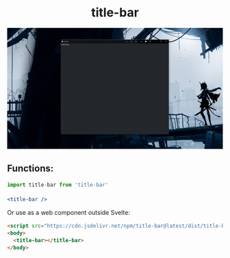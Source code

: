 <h1 align="center">
	title-bar
</h1>
<p align="center">
  <img src="./docs/show.gif" alt="show"><br>
</p>

## Functions:
```jsx
import title-bar from 'title-bar'

<title-bar />
```

Or use as a web component outside Svelte:
```html
<script src="https://cdn.jsdelivr.net/npm/title-bar@latest/dist/title-bar.js"></script>
<body>
  <title-bar></title-bar>
</body>
```